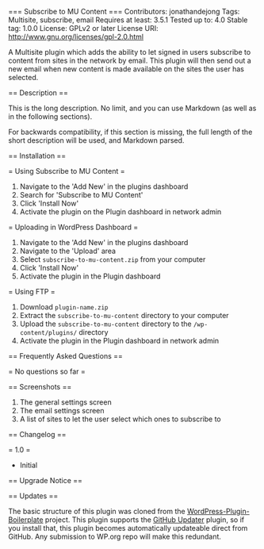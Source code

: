 === Subscribe to MU Content ===
Contributors: jonathandejong
Tags: Multisite, subscribe, email
Requires at least: 3.5.1
Tested up to: 4.0
Stable tag: 1.0.0
License: GPLv2 or later
License URI: http://www.gnu.org/licenses/gpl-2.0.html

A Multisite plugin which adds the ability to let signed in users subscribe to content from sites in the network by email. This plugin will then send out a new email when new content is made available on the sites the user has selected.

== Description ==

This is the long description.  No limit, and you can use Markdown (as well as in the following sections).

For backwards compatibility, if this section is missing, the full length of the short description will be used, and
Markdown parsed.

== Installation ==

= Using Subscribe to MU Content =

1. Navigate to the 'Add New' in the plugins dashboard
2. Search for 'Subscribe to MU Content'
3. Click 'Install Now'
4. Activate the plugin on the Plugin dashboard in network admin

= Uploading in WordPress Dashboard =

1. Navigate to the 'Add New' in the plugins dashboard
2. Navigate to the 'Upload' area
3. Select `subscribe-to-mu-content.zip` from your computer
4. Click 'Install Now'
5. Activate the plugin in the Plugin dashboard

= Using FTP =

1. Download `plugin-name.zip`
2. Extract the `subscribe-to-mu-content` directory to your computer
3. Upload the `subscribe-to-mu-content` directory to the `/wp-content/plugins/` directory
4. Activate the plugin in the Plugin dashboard in network admin


== Frequently Asked Questions ==

= No questions so far =


== Screenshots ==

1. The general settings screen
2. The email settings screen
3. A list of sites to let the user select which ones to subscribe to

== Changelog ==

= 1.0 =
* Initial


== Upgrade Notice ==



== Updates ==

The basic structure of this plugin was cloned from the [WordPress-Plugin-Boilerplate](https://github.com/tommcfarlin/WordPress-Plugin-Boilerplate) project.
This plugin supports the [GitHub Updater](https://github.com/afragen/github-updater) plugin, so if you install that, this plugin becomes automatically updateable direct from GitHub. Any submission to WP.org repo will make this redundant.
